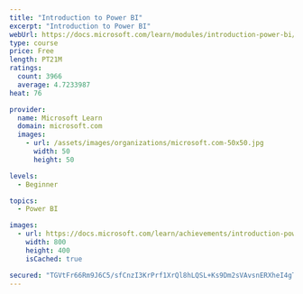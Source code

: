 ```yaml
---
title: "Introduction to Power BI"
excerpt: "Introduction to Power BI"
webUrl: https://docs.microsoft.com/learn/modules/introduction-power-bi/
type: course
price: Free
length: PT21M
ratings:
  count: 3966
  average: 4.7233987
heat: 76

provider:
  name: Microsoft Learn
  domain: microsoft.com
  images:
    - url: /assets/images/organizations/microsoft.com-50x50.jpg
      width: 50
      height: 50

levels:
  - Beginner

topics:
  - Power BI

images:
  - url: https://docs.microsoft.com/learn/achievements/introduction-power-bi-social.png
    width: 800
    height: 400
    isCached: true

secured: "TGVtFr66Rm9J6C5/sfCnzI3KrPrf1XrQl8hLQSL+Ks9Dm2sVAvsnERXheI4gT9bN0ssAfCgOKciTQkC/uL5YNp878O1mRdhOhYcxSTHQCFfVBYamPdVN9NazvDJN8sFWeZBE4Wmgns8xSFfbTXAXvYL2rtfibZbWgFma7TJ2Q0oKuBIl4xxovm7wsFPq6+HMcn2WfiF3+yYlArdtqynsfQcc+w3vhzG2dHToOXq1ZOVJwUieQWnZ1qRKkzpE9XWkuzCtolo57aHnqfhaPK96p16wJLVePCPzO69UuPjPieqnpl0XN5Y+UXIFpohvmxHeqNZp4+LlLdwenKrPGSC8aXLrQFC6wm6+ouUGJL7+5usWrP2/FbJCgsfrkfkWbT8P9AQOS85J7EHqpyQzqQLMg6rUwZvq1P/DLZ+NOtW8K88=;tH7PM14yE3SBxXFtWYLS0g=="
---
```


